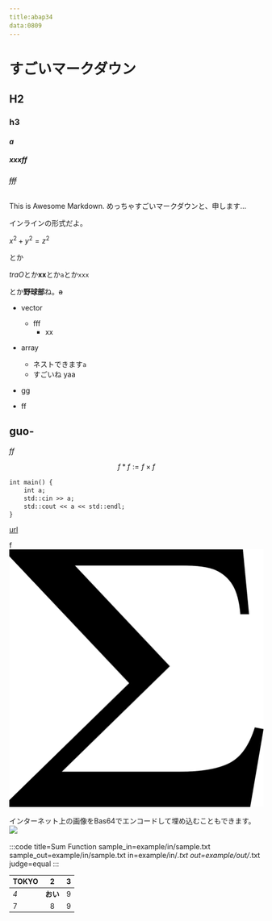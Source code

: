 ```yaml
---
title:abap34
data:0809
---
```


# すごいマークダウン
## H2
### h3
#### $a$
##### *xxx*ff
###### ~~fff~~

This is Awesome Markdown.
めっちゃすごいマークダウンと、申します...

インラインの形式だよ。 

$x^2 + y^2 = z^2$ 

とか

*traO*とか**xx**とか`a`とか`xxx`

とか**野球部**ね。~~a~~

- vector
  - fff
    - xx
- array
  - ネストできます`a`
  - すごいね
yaa
- gg

- ff
## guo-

*ff*

$$
f*f := f\times f
$$

```
int main() {
    int a;
    std::cin >> a;
    std::cout << a << std::endl;
}
```

[url](https://atcoder.jp/)

f![xx](example/image/sum.png)

インターネット上の画像をBas64でエンコードして埋め込むこともできます。
![](https://www.abap34.com/assets/myicon-3ebaec7d.png)

:::code
title=Sum Function
sample_in=example/in/sample.txt
sample_out=example/in/sample.txt
in=example/in/*.txt
out=example/out/*.txt
judge=equal
:::


| **TOKYO** | 2 | 3 |
|:---|:---:|---:|
| *4* | **おい** |  9 |
| 7 | 8 | 9 |

